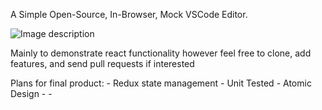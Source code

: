 A Simple Open-Source, In-Browser, Mock VSCode Editor.

![Image description](link-to-image)

Mainly to demonstrate react functionality however feel free to clone, add features, and send pull requests if interested

Plans for final product: - Redux state management - Unit Tested - Atomic Design - -
